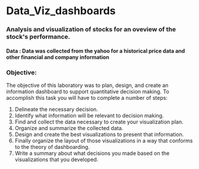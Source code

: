 # Data_Viz_dashboards
### Analysis and visualization of stocks for an oveview of the stock's performance.

#### Data : Data was collected from the yahoo for a historical price data and other financial and company information

### Objective: 

The objective of this laboratory was to plan, design, and create an information dashboard to support quantitative decision making. 
To accomplish this task you will have to complete a number of steps:

1. Delineate the necessary decision.
2. Identify what information will be relevant to decision making.
3. Find and collect the data necessary to create your visualization plan.
4. Organize and summarize the collected data.
5. Design and create the best visualizations to present that information.
6. Finally organize the layout of those visualizations in a way that conforms to the theory of dashboarding.
7. Write a summary about what decisions you made based on the visualizations that you developed.
